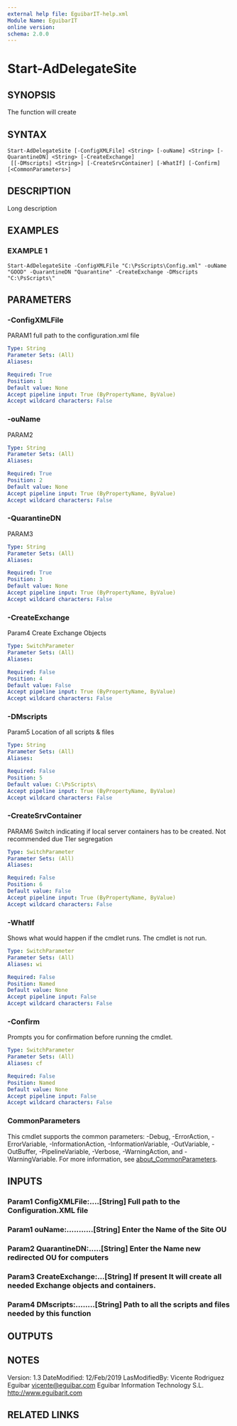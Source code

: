 ```yaml
---
external help file: EguibarIT-help.xml
Module Name: EguibarIT
online version:
schema: 2.0.0
---
```


# Start-AdDelegateSite

## SYNOPSIS
The function will create

## SYNTAX

```
Start-AdDelegateSite [-ConfigXMLFile] <String> [-ouName] <String> [-QuarantineDN] <String> [-CreateExchange]
 [[-DMscripts] <String>] [-CreateSrvContainer] [-WhatIf] [-Confirm] [<CommonParameters>]
```

## DESCRIPTION
Long description

## EXAMPLES

### EXAMPLE 1
```
Start-AdDelegateSite -ConfigXMLFile "C:\PsScripts\Config.xml" -ouName "GOOD" -QuarantineDN "Quarantine" -CreateExchange -DMscripts "C:\PsScripts\"
```

## PARAMETERS

### -ConfigXMLFile
PARAM1 full path to the configuration.xml file

```yaml
Type: String
Parameter Sets: (All)
Aliases:

Required: True
Position: 1
Default value: None
Accept pipeline input: True (ByPropertyName, ByValue)
Accept wildcard characters: False
```

### -ouName
PARAM2

```yaml
Type: String
Parameter Sets: (All)
Aliases:

Required: True
Position: 2
Default value: None
Accept pipeline input: True (ByPropertyName, ByValue)
Accept wildcard characters: False
```

### -QuarantineDN
PARAM3

```yaml
Type: String
Parameter Sets: (All)
Aliases:

Required: True
Position: 3
Default value: None
Accept pipeline input: True (ByPropertyName, ByValue)
Accept wildcard characters: False
```

### -CreateExchange
Param4 Create Exchange Objects

```yaml
Type: SwitchParameter
Parameter Sets: (All)
Aliases:

Required: False
Position: 4
Default value: False
Accept pipeline input: True (ByPropertyName, ByValue)
Accept wildcard characters: False
```

### -DMscripts
Param5 Location of all scripts & files

```yaml
Type: String
Parameter Sets: (All)
Aliases:

Required: False
Position: 5
Default value: C:\PsScripts\
Accept pipeline input: True (ByPropertyName, ByValue)
Accept wildcard characters: False
```

### -CreateSrvContainer
PARAM6 Switch indicating if local server containers has to be created.
Not recommended due TIer segregation

```yaml
Type: SwitchParameter
Parameter Sets: (All)
Aliases:

Required: False
Position: 6
Default value: False
Accept pipeline input: True (ByPropertyName, ByValue)
Accept wildcard characters: False
```

### -WhatIf
Shows what would happen if the cmdlet runs.
The cmdlet is not run.

```yaml
Type: SwitchParameter
Parameter Sets: (All)
Aliases: wi

Required: False
Position: Named
Default value: None
Accept pipeline input: False
Accept wildcard characters: False
```

### -Confirm
Prompts you for confirmation before running the cmdlet.

```yaml
Type: SwitchParameter
Parameter Sets: (All)
Aliases: cf

Required: False
Position: Named
Default value: None
Accept pipeline input: False
Accept wildcard characters: False
```

### CommonParameters
This cmdlet supports the common parameters: -Debug, -ErrorAction, -ErrorVariable, -InformationAction, -InformationVariable, -OutVariable, -OutBuffer, -PipelineVariable, -Verbose, -WarningAction, and -WarningVariable. For more information, see [about_CommonParameters](http://go.microsoft.com/fwlink/?LinkID=113216).

## INPUTS

### Param1 ConfigXMLFile:....[String] Full path to the Configuration.XML file
### Param1 ouName:...........[String] Enter the Name of the Site OU
### Param2 QuarantineDN:.....[String] Enter the Name new redirected OU for computers
### Param3 CreateExchange:...[String] If present It will create all needed Exchange objects and containers.
### Param4 DMscripts:........[String] Path to all the scripts and files needed by this function
## OUTPUTS

## NOTES
Version:         1.3
DateModified:    12/Feb/2019
LasModifiedBy:   Vicente Rodriguez Eguibar
    vicente@eguibar.com
    Eguibar Information Technology S.L.
    http://www.eguibarit.com

## RELATED LINKS

